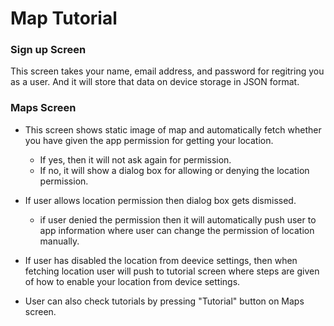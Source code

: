 # Map Tutorial

### Sign up Screen

This screen takes your name, email address, and password for regitring you as a user. And it will store that data on device storage in JSON format.

### Maps Screen

* This screen shows static image of map and automatically fetch whether you have given the app permission for getting your location. 
    * If yes, then it will not ask again for permission. 
    * If no, it will show a dialog box for allowing or denying the location permission.

* If user allows location permission then dialog box gets dismissed. 
  * if user denied the permission then it will automatically push user to app information where user can change the permission of location manually.

* If user has disabled the location from deevice settings, then when fetching location user will push to tutorial screen where steps are given of how to enable your location from device settings.
* User can also check tutorials by pressing "Tutorial" button on Maps screen.